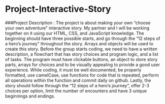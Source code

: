 # Project-Interactive-Story

###Project Description : The project is about making your own “choose your own adventure” interactive story. My partner and I will be working together on it using our HTML, CSS, and JavaScript knowledge. The beginning should have three possible starts, and go through the “12 steps of a hero’s journey” throughout the story. Arrays and objects will be used to create this story.  	Before the group starts coding, we need to have a written description, a flowchart that has story choices and program logic, and a list of tasks. The program must have clickable buttons, an object to store story parts, arrays for choices and to be visually appealing to provide a good user experience. While coding, it must be well documented, be properly formatted, use camelCase, use functions for code that is repeated, perform all operations within the function and commit daily on github. Lastly, the story should follow through the “12 steps of a hero’s journey”, offer 2-3 choices per option, limit the number of encounters and have 3 unique beginnings and endings.
